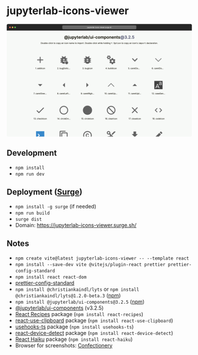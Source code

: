 # jupyterlab-icons-viewer

[![Page screenshot](screenshot.png)](https://jupyterlab-icons-viewer.surge.sh/)

## Development

- `npm install`
- `npm run dev`

## Deployment ([Surge](https://surge.sh/))

- `npm install -g surge` (if needed)
- `npm run build`
- `surge dist`
- Domain: https://jupyterlab-icons-viewer.surge.sh/

## Notes

- `npm create vite@latest jupyterlab-icons-viewer -- --template react`
- `npm install --save-dev vite @vitejs/plugin-react prettier prettier-config-standard`
- `npm install react react-dom`
- [prettier-config-standard](https://github.com/npetruzzelli/prettier-config-standard)
- `npm install @christiankaindl/lyts` or `npm install @christiankaindl/lyts@1.2.0-beta.3` ([npm](https://www.npmjs.com/package/@christiankaindl/lyts/v/1.2.0-beta.3))
- `npm install @jupyterlab/ui-components@3.2.5` ([npm](https://www.npmjs.com/package/@jupyterlab/ui-components/v/3.2.5))
- [@jupyterlab/ui-components](https://github.com/jupyterlab/jupyterlab/tree/v3.2.5/packages/ui-components) (v3.2.5)
- [React Recipes](https://github.com/craig1123/react-recipes) package (`npm install react-recipes`)
- [react-use-clipboard](https://github.com/danoc/react-use-clipboard) package (`npm install react-use-clipboard`)
- [usehooks-ts](https://github.com/juliencrn/usehooks-ts) package (`npm install usehooks-ts`)
- [react-device-detect](https://github.com/duskload/react-device-detect) package (`npm install react-device-detect`)
- [React Haiku](https://github.com/DavidHDev/react-haiku) package (`npm install react-haiku`)
- Browser for screenshots: [Confectionery](https://confectioneryapp.com/)
